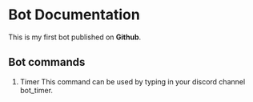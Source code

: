 # Bot Documentation
This is my first bot published on **Github**.


## Bot commands
1. Timer
This command can be used by typing in your discord channel bot_timer.
